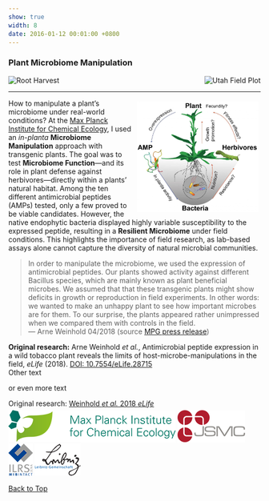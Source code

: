 ```yaml
---
show: true
width: 8
date: 2016-01-12 00:01:00 +0800
---
```

<div class="p-4">
     <h3 id="Resilient-Microbiome">Plant Microbiome Manipulation</h3>
      <div style="display: flex; flex-wrap: wrap; justify-content: space-between; gap: 1px;">
       <img data-src="{{ 'assets/images/photos/root_harvest_AWm.jpg' | relative_url }}" alt="Root Harvest" class="lazy rounded frame-img" 
            src="{{ '/assets/images/empty_300x200.png' | relative_url }}" data-toggle="tooltip" data-placement="top" title="Root Harvest">
      <img data-src="{{ 'assets/images/photos/Utah_fieldm.jpg' | relative_url }}" alt="Utah Field Plot" class="lazy rounded frame-img" 
            src="{{ '/assets/images/empty_300x200.png' | relative_url }}" data-toggle="tooltip" data-placement="top" title="Utah Field Plot">
               </div>
 <hr />
 <img src="assets/images/photos/Nicotiana_AMP.jpg" 
         alt="In planta Microbiome Manipulation" 
         class="lazy rounded" 
         style="float: right; width: 48%; height: auto; margin: 5px;"
         data-toggle="tooltip" data-placement="top" title="In planta Microbiome Manipulation">   
<p>
How to manipulate a plant’s microbiome under real-world conditions? At the <a href=" https://www.ice.mpg.de/" target="_blank">Max Planck Institute for Chemical Ecology</a>, I used an <i>in-planta</i> <b>Microbiome Manipulation</b> approach with transgenic plants. The goal was to test <b>Microbiome Function</b>—and its role in plant defense against herbivores—directly within a plants’ natural habitat. 
     Among the ten different antimicrobial peptides (AMPs) tested, only a few proved to be viable candidates. However, the native endophytic bacteria displayed highly variable susceptibility to the expressed peptide, resulting in a <strong>Resilient Microbiome</strong> under field conditions. This highlights the importance of field research, as lab-based assays alone cannot capture the diversity of natural microbial communities.
</p>
<blockquote>In order to manipulate the microbiome, we used the expression of antimicrobial peptides. Our plants showed activity against different Bacillus species, which are mainly known as plant beneficial microbes. We assumed that that these transgenic plants might show deficits in growth or reproduction in field experiments. In other words: we wanted to make an unhappy plant to see how important microbes are for them. To our surprise, the plants appeared rather unimpressed when we compared them with controls in the field. 
     <footer class="fs-7">— Arne Weinhold 04/2018 (source <a href=" https://phys.org/news/2018-04-microbiome-native-resilient.html" class="external" target="_blank" rel="noopener noreferrer">MPG press release</a>)
     </footer>
       </blockquote>
 <div class="card bg-light mb-3">
 <div class="card-header">
<strong>Original research:</strong> 
Arne Weinhold <i>et al.</i>, Antimicrobial peptide expression in a wild tobacco plant reveals the limits of host-microbe-manipulations in the field, <i>eLife</i> (2018). <a href="https://doi.org/10.7554/eLife.28715" class="external" target="_blank" rel="noopener noreferrer">DOI: 10.7554/eLife.28715</a> <br> 
Other text
<p>or even more text</p>

  </div> </div>
     <div style="display: flex; flex-direction: column; align-items: start; gap: 5px;">
    <span>
        Original research: 
        <a href=" https://elifesciences.org/articles/28715" class="external" target="_blank" rel="noopener noreferrer">
            Weinhold <i>et al.</i> 2018 <i>eLife</i>
        </a>
    </span>
    <div style="display: flex; gap: 10px; align-items: center;">
        <span class="__dimensions_badge_embed__" 
              data-doi="10.7554/eLife.28715" 
              data-style="small_rectangle">
        </span>
        <div class='altmetric-embed' 
             data-badge-popover='bottom' 
             data-doi='10.7554/eLife.28715'>
        </div>
        <a href="https://plu.mx/plum/a/?doi=10.7554/eLife.28715" 
           class="plumx-plum-print-popup" 
           data-popup="bottom" 
           data-theme="liberty" 
           data-badge="false" 
           data-size="small">
        </a>
    </div>
</div>
 <img src="/assets/logo/logo64_ICE.png" alt="ICE Logo" class="rounded-sm img-fluid logo-img">
     <img src="/assets/logo/logo64_JSMC.png" alt="JSMC Logo" class="rounded-sm img-fluid logo-img"> 
     <img src="/assets/logo/logo64_ILRSMIB.png" alt="ILRS Logo" class="rounded-sm img-fluid logo-img">
    <img src="/assets/logo/logo64_Leip.png" alt="Leibniz Logo" class="rounded-sm img-fluid logo-img">
      <p><a href="#top">Back to Top <i class="fas fa-angle-double-up"></i></a></p>
</div>
